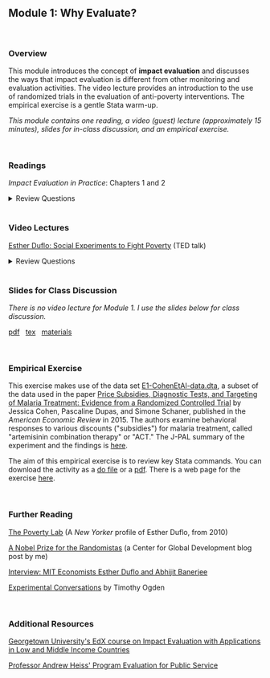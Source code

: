 ## Module 1: Why Evaluate?  

<br>

### Overview  
This module introduces the concept of **impact evaluation** and discusses the ways that impact evaluation is different from other monitoring and evaluation activities.  The video lecture provides an introduction to the use of randomized trials in the evaluation of anti-poverty interventions.  The empirical exercise is a gentle Stata warm-up.  

_This module contains one reading, a video (guest) lecture (approximately 15 minutes), slides for in-class discussion, and an empirical exercise._  

<br>

### Readings
_Impact Evaluation in Practice_: Chapters 1 and 2  

<details><summary>Review Questions</summary>
  <br>
  <ol>
  <li>What were the objectives of Mexico's Progresa program? </li>
  <li>How did Progresa impact poor families? </li>
  <li>How is impact evaluation different from other monitoring and evaluation activities? </li> 
  <li>What is the difference between cost-benefit analysis and cost-effectiveness analysis? </li> 
  <li>What are prospective evaluations, and how do they differ from retrospective evaluations? </li>
  <li>According to the authors, why are prospective evaluations more likely to produce credible estimates of program impacts? </li>
  <li>What is the difference between an efficacy study and an effectiveness study? </li>
  <li>What were the inputs and outputs in the Piso Firme project in Mexico?  What was the theory of change? </li>
  <li>What are the steps in a results chain?  </li>
  <li>What does it mean for an outcome variable to be SMART? </li>
  </ol>
</details>

<br>

### Video Lectures  
[Esther Duflo:  Social Experiments to Fight Poverty](https://www.ted.com/talks/esther_duflo_social_experiments_to_fight_poverty?language=en) (TED talk)  

<details><summary>Review Questions</summary>
  <br>
  <ol>
  <li>Why can't we know whether aid given to Africa has reduced poverty? </li>
  <li>How did Professor Duflo and her collaborators attempt to increase vaccination rates in India?  What two policies did they implement, and why did they choose these policies?  What did they find? </li>
  <li>How did the demand for anti-malarial bednets change as a function of price in Kenya?  Were people who paid more for bednets more likely to use them? </li>
  <li>Which policies had the largest impact on educational attainment per dollar spent? Why do you think these policies had such a large impact?</li>
  </ol>
</details>

<br>

### Slides for Class Discussion
_There is no video lecture for Module 1.  I use the slides below for class discussion._  
  
[pdf](https://pjakiela.github.io/ECON379/lectures/L1-why-evaluate/ECON379-L1-Why-Evaluate-PUBLIC.pdf) &nbsp; 
[tex](https://pjakiela.github.io/ECON379/lectures/L1-why-evaluate/ECON379-L1-Why-Evaluate-PUBLIC.tex) &nbsp; 
[materials](https://github.com/pjakiela/ECON379/tree/gh-pages/lectures/L1-why-evaluate/)  

<br>

### Empirical Exercise
This exercise makes use of the data set [E1-CohenEtAl-data.dta](https://pjakiela.github.io/ECON379/exercises/E1-intro/E1-CohenEtAl-data.dta), a subset of the data used in the paper [Price Subsidies, Diagnostic Tests, and Targeting of Malaria Treatment: Evidence from a Randomized Controlled Trial](https://www.aeaweb.org/articles?id=10.1257/aer.20130267) by Jessica Cohen, Pascaline Dupas, and Simone Schaner, published in the _American Economic Review_ in 2015.  The authors examine behavioral responses to various discounts ("subsidies") for malaria treatment, called "artemisinin combination therapy" or "ACT."  The J-PAL summary of the experiment and the findings is [here](https://www.povertyactionlab.org/publication/balancing-act).

The aim of this empirical exercise is to review key Stata commands.  You can download the activity as a [do file](https://pjakiela.github.io/ECON379/exercises/E1-intro/E1-questions.do) or a [pdf](https://pjakiela.github.io/ECON379/exercises/E1-intro/E1-questions.pdf).  There is a web page for the exercise [here](https://pjakiela.github.io/ECON379/exercises/E1-intro).

<br>

### Further Reading

[The Poverty Lab](https://www.newyorker.com/magazine/2010/05/17/the-poverty-lab) (A _New Yorker_ profile of Esther Duflo, from 2010)  

[A Nobel Prize for the Randomistas](https://www.cgdev.org/blog/nobel-prize-randomistas) (a Center for Global Development blog post by me)  

[Interview: MIT Economists Esther Duflo and Abhijit Banerjee](http://philanthropyaction.com/articles/interview_mit_economists_esther_duflo_and_abhijit_banerjee/)  

[Experimental Conversations](https://www.econ-versations.com/) by Timothy Ogden  

<br>

### Additional Resources
[Georgetown University's EdX course on Impact Evaluation with Applications in Low and Middle Income Countries](https://www.edx.org/course/impact-evaluation-methods-with-applications-in-low-and-middle-income-countries)  

[Professor Andrew Heiss' Program Evaluation for Public Service](https://evalsp20.classes.andrewheiss.com/)  
